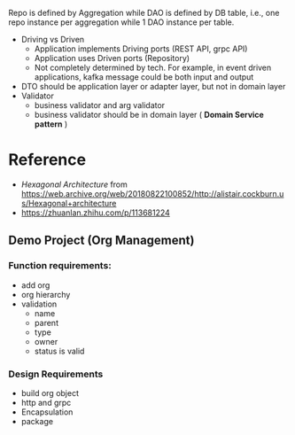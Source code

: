  Repo is defined by Aggregation while DAO is defined by DB table, i.e., one repo instance per aggregation while 1 DAO instance per table.
-  Driving vs Driven
	- Application implements Driving ports (REST API, grpc API)
	- Application uses Driven ports (Repository)
	- Not completely determined by tech. For example, in event driven applications, kafka message could be both input and output
- DTO should be application layer or adapter layer, but not in domain layer
- Validator
	- business validator and arg validator
	- business validator should be in domain layer ( **Domain Service pattern** )


# Reference
- *Hexagonal Architecture* from https://web.archive.org/web/20180822100852/http://alistair.cockburn.us/Hexagonal+architecture
- https://zhuanlan.zhihu.com/p/113681224




## Demo Project (Org Management)

### Function requirements:
- add org
- org hierarchy
- validation
	- name
	- parent
	- type
	- owner
	- status is valid
### Design Requirements
- build org object
- http and grpc
- Encapsulation
- package
